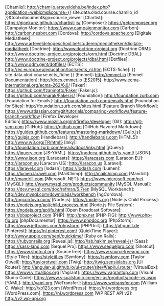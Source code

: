 [Angular Material]:         https://material.angularjs.org
[AngularJS]:                https://angularjs.org
[AngularUI]:                http://angular-ui.github.io
[APA Style]:                http://www.apastyle.org/
[Artestead]:                http://www.gdm.gent/artestead/
[Atom]:                     https://atom.io
[Babel]:                    https://babeljs.io
[Behat]:                    http://docs.behat.org/en/v3.0/
[Gherkin]:                  http://docs.behat.org/en/v3.0/guides/1.gherkin.html
[Backbone.js]:              http://backbonejs.org
[Bitbucket]:                https://bitbucket.org
[Bootstrap]:                http://getbootstrap.com
[Brackets]:                 https://brackets.io
[Browsersync]:              https://www.browsersync.io/
[Chamilo]:                  http://chamilo.arteveldehs.be/index.php?application=weblcms&course={{ site.data.olod.course.chamilo_id }}&tool=document&go=course_viewer
[Chartist]:                 https://gionkunz.github.io/chartist-js/
[Composer]:                 https://getcomposer.org
[Campaign Monitor]:         https://www.campaignmonitor.com
[Carbon]:                   http://carbon.nesbot.com
[Cordova]:                  http://cordova.apache.org
[Digitale Mediatheek]:      http://www.arteveldehogeschool.be/studeren/mediatheken/digitale-mediatheek
[Doctrine]:                 http://www.doctrine-project.org
[Doctrine ORM]:             http://www.doctrine-project.org/projects/orm.html
[Doctrine DBAL]:            http://www.doctrine-project.org/projects/dbal.html
[Dotfiles]:                 http://www.gdm.gent/dotfiles/
[ECTS]:                     http://ec.europa.eu/education/tools/ects_nl.htm
[ECTS-fiche]:               {{ site.data.olod.course.ects_fiche }}
[Emmet]:                    http://emmet.io
[Emmet Documentation]:      http://docs.emmet.io
[ES2015]:                   http://www.ecma-international.org/ecma-262/6.0/
[Faker]:                    https://github.com/fzaninotto/Faker
[Faker.js]:                 https://github.com/marak/Faker.js/
[Foundation]:               http://foundation.zurb.com
[Foundation for Emails]:    http://foundation.zurb.com/emails.html
[Foundation for Sites]:     http://foundation.zurb.com/sites.html
[Feature Branch Workflow]:  https://www.atlassian.com/git/tutorials/comparing-workflows/feature-branch-workflow
[Firefox Developer Edition]:https://www.mozilla.org/nl/firefox/developer
[Git]:                      http://git-scm.com
[GitHub]:                   https://github.com
[GitHub Flavored Markdown]: https://guides.github.com/features/mastering-markdown/
[Gulp.js]:                  http://gulpjs.com
[Handlebars]:               http://handlebarsjs.com
[HTML5]:                    http://www.w3.org/TR/html5
[Inky]:                     http://foundation.zurb.com/emails/docs/inky.html
[jQuery]:                   https://jquery.com
[JS-YAML]:                  https://nodeca.github.io/js-yaml/
[JSON]:                     http://www.json.org
[Laracasts]:                https://laracasts.com
[Laracon EU]:               http://laracon.eu
[Laracon US]:               http://laracon.us
[Laravel]:                  https://laravel.com
[lodash]:                   https://lodash.com
[Lumen]:                    https://lumen.laravel.com
[MailChimp]:                http://mailchimp.com
[Mandrill]:                 http://mandrill.com
[Microsoft .NET]:           https://www.microsoft.com/net
[MySQL]:                    http://www.mysql.com/products/community
[MySQL Manual]:             https://dev.mysql.com/doc/refman/5.7/en
[MySQL Workbench]:          http://dev.mysql.com/downloads/workbench
[ngCordova]:                http://ngcordova.com/
[Node.js]:                  https://nodejs.org
[Node.js Child Process]:    https://nodejs.org/api/child_process.html
[Node.js File System]:      https://nodejs.org/api/fs.html
[Open Broadcast Software]:  https://obsproject.com
[PHP]:                      http://php.net
[PHP-FIG]:                  http://www.php-fig.org
[phpDocumentor]:            https://www.phpdoc.org
[PhpStorm]:                 https://www.jetbrains.com/phpstorm
[PHPUnit]:                  https://phpunit.de
[Pinterest]:                https://nl.pinterest.com/
[QuickTime Player]:         http://www.apple.com/benl/quicktime/
[Ruby on Rails]:            https://rubyonrails.org
[Reveal.js]:                http://lab.hakim.se/reveal-js/
[Sass]:                     https://sass-lang.com
[Sequel Pro]:               https://www.sequelpro.com
[Shotcut]:                  https://www.shotcut.org
[SourceTree]:               https://www.sourcetreeapp.com
[Style Tiles]:              http://styletil.es
[Symfony]:                  https://symfony.com
[Taylor Otwell]:            http://taylorotwell.com
[Twig]:                     http://twig.sensiolabs.org
[UI Router]:                http://angular-ui.github.io/ui-router/site/#/api/ui.router
[VirtualBox]:               https://www.virtualbox.org
[Vagrant]:                  https://www.vagrantup.com
[Visual Studio Code]:       https://www.visualstudio.com/en-us/products/code-vs.aspx
[YAML]:                     http://yaml.org
[WeTransfer]:               https://www.wetransfer.com
[William C. Wake]:          http://xp123.com
[WordPress]:                https://nl.wordpress.org
[WordPress.com]:            https://nl.wordpress.com
[WP REST API v2]:           http://v2.wp-api.org